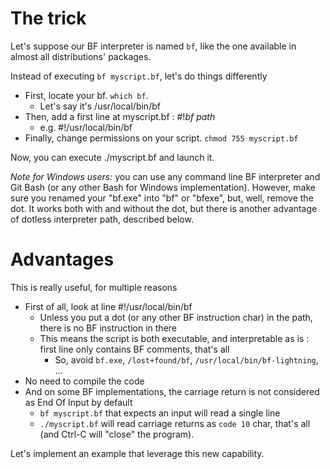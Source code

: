# The trick

Let's suppose our BF interpreter is named `bf`, like the one available in almost all distributions' packages.

Instead of executing `bf myscript.bf`, let's do things differently

* First, locate your bf. `which bf`.
  * Let's say it's /usr/local/bin/bf 
* Then, add a first line at myscript.bf : #!_bf path_
  * e.g. #!/usr/local/bin/bf
* Finally, change permissions on your script. `chmod 755 myscript.bf`

Now, you can execute ./myscript.bf and launch it.

_Note for Windows users:_ you can use any command line BF interpreter and Git Bash (or any other Bash for Windows implementation). However, make sure you renamed your "bf.exe" into "bf" or "bfexe", but, well, remove the dot. It works both with and without the dot, but there is another advantage of dotless interpreter path, described below.

# Advantages

This is really useful, for multiple reasons
* First of all, look at line #!/usr/local/bin/bf
  * Unless you put a dot (or any other BF instruction char) in the path, there is no BF instruction in there
  * This means the script is both executable, and interpretable as is : first line only contains BF comments, that's all
    * So, avoid `bf.exe`, `/lost+found/bf`, `/usr/local/bin/bf-lightning`, ...
* No need to compile the code
* And on some BF implementations, the carriage return is not considered as End Of Input by default
  * `bf myscript.bf` that expects an input will read a single line
  * `./myscript.bf` will read carriage returns as `code 10` char, that's all (and Ctrl-C will "close" the program).

Let's implement an example that leverage this new capability.
